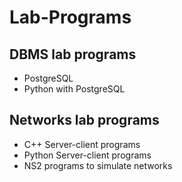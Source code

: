 # Lab-Programs

## DBMS lab programs
- PostgreSQL 
- Python with PostgreSQL

## Networks lab programs
- C++ Server-client programs
- Python Server-client programs
- NS2 programs to simulate networks